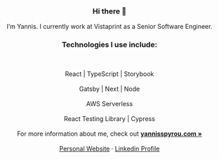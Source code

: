 <p align="center">

  <h3 align="center">Hi there 👋</h3>

  <p align="center">
    I’m Yannis. I currently work at Vistaprint as a Senior Software Engineer.
    </p>
<h3 align="center">  Technologies I use include: </h3>
      <br />
<p align="center">
      React | TypeScript | Storybook
      <br />
      <br />
      Gatsby | Next | Node
      <br />
      <br />  
      AWS Serverless
      <br />
      <br />  
      React Testing Library | Cypress
      <br />
    <br />
    For more information about me, check out 
  <a target="_blank" rel="noopener noreferrer"  href="https://www.yannisspyrou.com/"><strong>yannisspyrou.com »</strong></a>
    <br />
    <br />
    <a href="https://www.yannisspyrou.com">Personal Website</a>
    ·
    <a href="https://www.linkedin.com/in/yannis-spyrou-8624ab25/">Linkedin Profile</a>
  </p>
</p>
